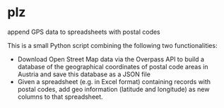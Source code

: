 # plz
append GPS data to spreadsheets with postal codes

This is a small Python script combining the following two functionalities:
* Download Open Street Map data via the Overpass API to build a database of the geographical coordinates of postal code areas in Austria and save this database as a JSON file
* Given a spreadsheet (e.g. in Excel format) containing records with postal codes, add geo information (latitude and longitude) as new columns to that spreadsheet.

